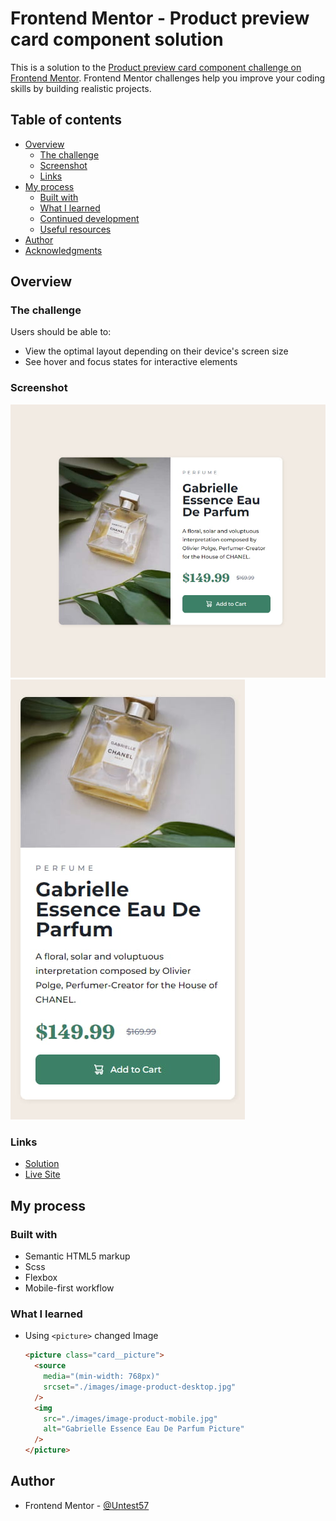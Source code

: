 # Frontend Mentor - Product preview card component solution

This is a solution to the [Product preview card component challenge on Frontend Mentor](https://www.frontendmentor.io/challenges/product-preview-card-component-GO7UmttRfa). Frontend Mentor challenges help you improve your coding skills by building realistic projects. 

## Table of contents

- [Overview](#overview)
  - [The challenge](#the-challenge)
  - [Screenshot](#screenshot)
  - [Links](#links)
- [My process](#my-process)
  - [Built with](#built-with)
  - [What I learned](#what-i-learned)
  - [Continued development](#continued-development)
  - [Useful resources](#useful-resources)
- [Author](#author)
- [Acknowledgments](#acknowledgments)

## Overview

### The challenge

Users should be able to:

- View the optimal layout depending on their device's screen size
- See hover and focus states for interactive elements

### Screenshot

![](./screenshot_desktop.jpg)
![](./screenshot_mobile.jpg)

### Links

- [Solution](https://www.frontendmentor.io/solutions/recipe-page-P0NsrUg8RR)
- [Live Site](https://frontendmentor-three-iota.vercel.app/05-product-preview-card-component/)

## My process

### Built with

- Semantic HTML5 markup
- Scss
- Flexbox
- Mobile-first workflow

### What I learned

- Using `<picture>` changed Image
  ```html
  <picture class="card__picture">
    <source
      media="(min-width: 768px)"
      srcset="./images/image-product-desktop.jpg"
    />
    <img
      src="./images/image-product-mobile.jpg"
      alt="Gabrielle Essence Eau De Parfum Picture"
    />
  </picture>
  ```

## Author

- Frontend Mentor - [@Untest57](https://www.frontendmentor.io/profile/Untest57)